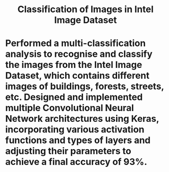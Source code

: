 # <h1 align="center"> Classification of Images in Intel Image Dataset  </h1> 

# <p align="justify"> 
# Performed a multi-classification analysis to recognise and classify the images from the Intel Image Dataset, which contains different images of buildings, forests, streets, etc. Designed and implemented multiple Convolutional Neural Network architectures using Keras, incorporating various activation functions and types of layers and adjusting their parameters to achieve a final accuracy of 93%.
# </p>
